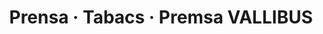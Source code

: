 ---
title: "Prensa · Tabacs · Premsa VALLIBUS"
url: /valls/prensa-tabacs-premsa-vallibus/
shop: quiosco
---
